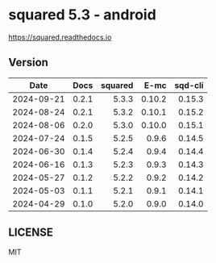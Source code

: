# squared 5.3 - android

https://squared.readthedocs.io

## Version

| Date       | Docs   | squared |    E-mc | sqd-cli |
| :--------: | -----: | ------: | ------: | ------: |
| 2024-09-21 |  0.2.1 |   5.3.3 |  0.10.2 |  0.15.3 |
| 2024-08-24 |  0.2.1 |   5.3.2 |  0.10.1 |  0.15.2 |
| 2024-08-06 |  0.2.0 |   5.3.0 |  0.10.0 |  0.15.1 |
| 2024-07-24 |  0.1.5 |   5.2.5 |   0.9.6 |  0.14.5 |
| 2024-06-30 |  0.1.4 |   5.2.4 |   0.9.4 |  0.14.4 |
| 2024-06-16 |  0.1.3 |   5.2.3 |   0.9.3 |  0.14.3 |
| 2024-05-27 |  0.1.2 |   5.2.2 |   0.9.2 |  0.14.2 |
| 2024-05-03 |  0.1.1 |   5.2.1 |   0.9.1 |  0.14.1 |
| 2024-04-29 |  0.1.0 |   5.2.0 |   0.9.0 |  0.14.0 |

## LICENSE

MIT